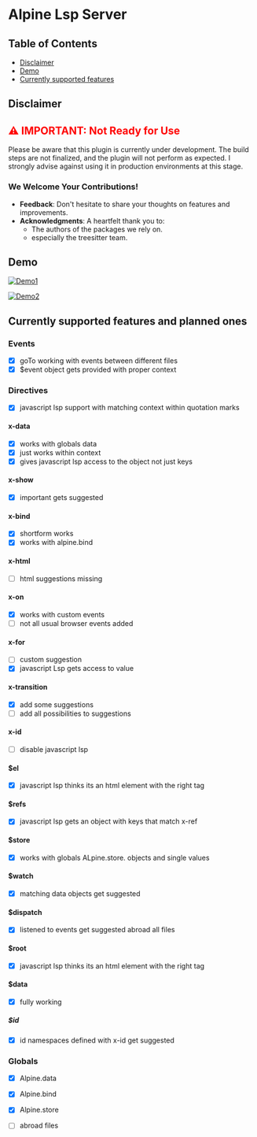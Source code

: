 # Alpine Lsp Server

## Table of Contents
- [Disclaimer](#disclaimer)
- [Demo](#demo)
- [Currently supported features](#current-supported-features)

<h2 id="disclaimer">Disclaimer</h2>

<h2 style="color:red;">⚠️ IMPORTANT: Not Ready for Use</h2>

<p>Please be aware that this plugin is currently under development. The build steps are not finalized, and the plugin will not perform as expected. I strongly advise against using it in production environments at this stage.</p>

### We Welcome Your Contributions!
- **Feedback**: Don't hesitate to share your thoughts on features and improvements.
- **Acknowledgments**: A heartfelt thank you to:
    - The authors of the packages we rely on.
    - especially the treesitter team.
      
<h2 id="demo">Demo</h2>

[![Demo1](https://img.youtube.com/vi/wDNe-oYaTcw/0.jpg)](https://www.youtube.com/watch?v=wDNe-oYaTcw)

[![Demo2](https://img.youtube.com/vi/Q4JhTMb-q2A/0.jpg)](https://www.youtube.com/watch?v=Q4JhTMb-q2A)

<h2 id="current-supported-features">Currently supported features and planned ones</h2>

### Events
* [x] goTo working with events between different files
* [x] $event object gets provided with proper context

### Directives

* [x] javascript lsp support with matching context within quotation marks

#### x-data
* [x] works with globals data
* [x] just works within context
* [x] gives javascript lsp access to the object not just keys

#### x-show
* [x] important gets suggested

#### x-bind
* [x] shortform works
* [x] works with alpine.bind

#### x-html
* [ ] html suggestions missing

#### x-on
* [x] works with custom events
* [ ] not all usual browser events added

#### x-for
* [ ] custom suggestion 
* [x] javascript Lsp gets access to value

#### x-transition
* [x] add some suggestions 
* [ ] add all possibilities to suggestions

#### x-id
* [ ] disable javascript lsp

#### $el
* [x] javascript lsp thinks its an html element with the right tag

#### $refs
* [x] javascript lsp gets an object with keys that match x-ref

#### $store 
* [x] works with globals ALpine.store. objects and single values

#### $watch
* [x] matching data objects get suggested

#### $dispatch
* [x] listened to events get suggested abroad all files

#### $root
* [x]  javascript lsp thinks its an html element with the right tag

#### $data
* [x] fully working

##### $id
* [x]  id namespaces defined with x-id get suggested


### Globals
* [x] Alpine.data
* [x] Alpine.bind
* [x] Alpine.store
* [ ] abroad files


